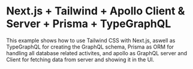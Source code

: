 # Next.js + Tailwind + Apollo Client & Server + Prisma + TypeGraphQL

This example shows how to use Tailwind CSS with Next.js, aswell as TypeGraphQL for creating the GraphQL schema,
Prisma as ORM for handling all database related activites, and apollo as GraphQL server and Client for fetching data from server and showing it in the UI.

